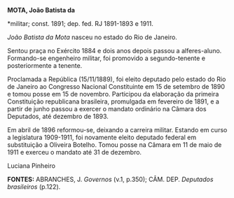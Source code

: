 **MOTA, João Batista da**

\*militar; const. 1891; dep. fed. RJ 1891-1893 e 1911.

*João Batista da Mota* nasceu no estado do Rio de Janeiro.

Sentou praça no Exército 1884 e dois anos depois passou a alferes-aluno.
Formando-se engenheiro militar, foi promovido a segundo-tenente e
posteriormente a tenente.

Proclamada a República (15/11/1889), foi eleito deputado pelo estado do
Rio de Janeiro ao Congresso Nacional Constituinte em 15 de setembro de
1890 e tomou posse em 15 de novembro. Participou da elaboração da
primeira Constituição republicana brasileira, promulgada em fevereiro de
1891, e a partir de junho passou a exercer o mandato ordinário na Câmara
dos Deputados, até dezembro de 1893.

Em abril de 1896 reformou-se, deixando a carreira militar. Estando em
curso a legislatura 1909-1911, foi novamente eleito deputado federal em
substituição a Oliveira Botelho. Tomou posse na Câmara em 11 de maio de
1911 e exerceu o mandato até 31 de dezembro.

Luciana Pinheiro

**FONTES:** ABRANCHES, J. *Governos* (v.1, p.350); CÂM. DEP. *Deputados
brasileiros* (p.122).
